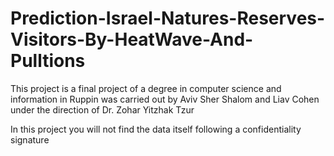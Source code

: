 # Prediction-Israel-Natures-Reserves-Visitors-By-HeatWave-And-Pulltions

This project is a final project of a degree in computer science and information in Ruppin was carried out by Aviv Sher Shalom and Liav Cohen under the direction of Dr. Zohar Yitzhak Tzur

In this project you will not find the data itself following a confidentiality signature

